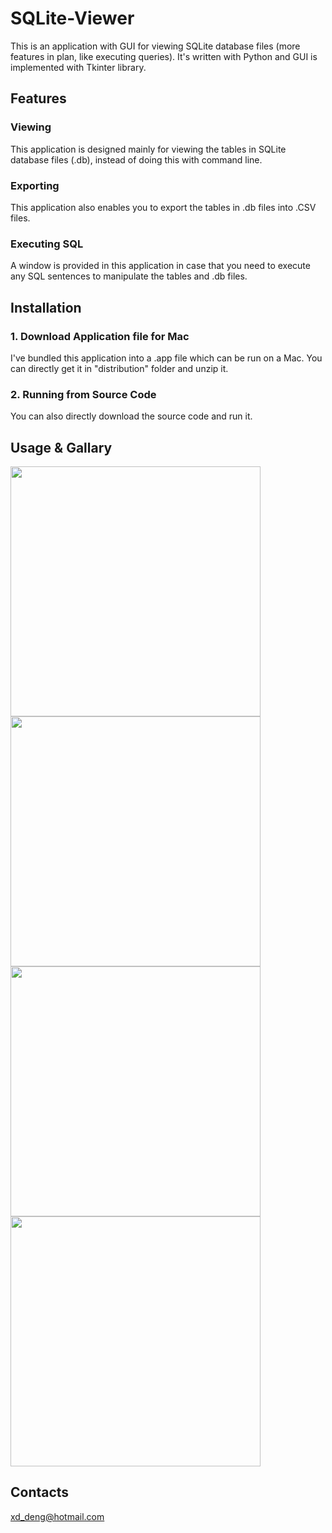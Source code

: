 # SQLite-Viewer
This is an application with GUI for viewing SQLite database files (more features in plan, like executing queries). It's written with Python and GUI is implemented with Tkinter library.

## Features

### Viewing
This application is designed mainly for viewing the tables in SQLite database files (.db), instead of doing this with command line.

### Exporting
This application also enables you to export the tables in .db files into .CSV files.

### Executing SQL
A window is provided in this application in case that you need to execute any SQL sentences to manipulate the tables and .db files.

## Installation
### 1. Download Application file for Mac
I've bundled this application into a .app file which can be run on a Mac. You can directly get it in "distribution" folder and unzip it. 

### 2. Running from Source Code
You can also directly download the source code and run it.

## Usage & Gallary
<img src="https://github.com/XD-DENG/XD-DENG.github.io/blob/master/image/SQLite_Viewer/1.png" width="400">

<img src="https://github.com/XD-DENG/XD-DENG.github.io/blob/master/image/SQLite_Viewer/2.png" width="400">

<img src="https://github.com/XD-DENG/XD-DENG.github.io/blob/master/image/SQLite_Viewer/3.png" width="400">

<img src="https://github.com/XD-DENG/XD-DENG.github.io/blob/master/image/SQLite_Viewer/4.png" width="400">



## Contacts
xd_deng@hotmail.com

